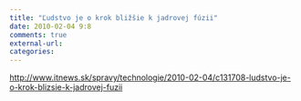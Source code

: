 ```yaml
---
title: "Ľudstvo je o krok bližšie k jadrovej fúzii"
date: 2010-02-04 9:8
comments: true
external-url:
categories:
---
```

<http://www.itnews.sk/spravy/technologie/2010-02-04/c131708-ludstvo-je-o-krok-blizsie-k-jadrovej-fuzii>

